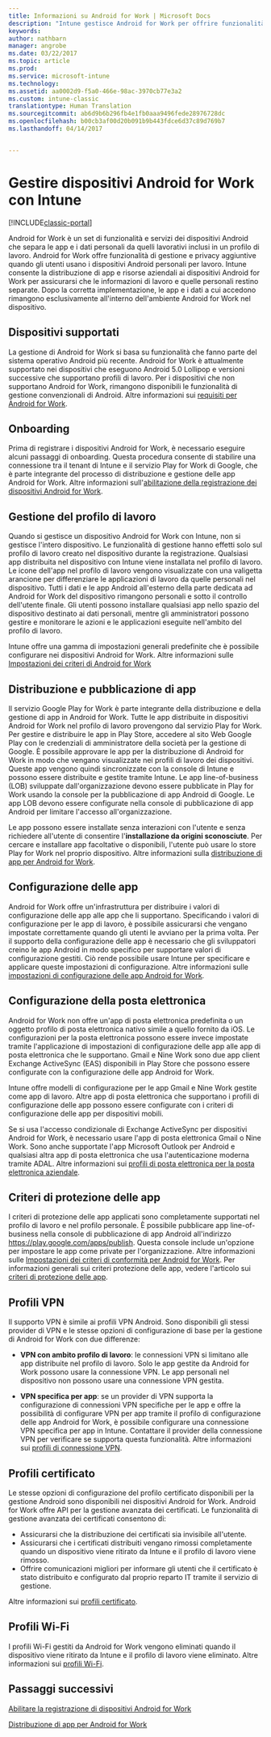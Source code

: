 ```yaml
---
title: Informazioni su Android for Work | Microsoft Docs
description: "Intune gestisce Android for Work per offrire funzionalità di gestione aggiuntive e privacy quando gli utenti usano i dispositivi Android personali per il lavoro."
keywords: 
author: nathbarn
manager: angrobe
ms.date: 03/22/2017
ms.topic: article
ms.prod: 
ms.service: microsoft-intune
ms.technology: 
ms.assetid: aa0002d9-f5a0-466e-98ac-3970cb77e3a2
ms.custom: intune-classic
translationtype: Human Translation
ms.sourcegitcommit: ab6d9b6b296fb4e1fb0aaa9496fede28976728dc
ms.openlocfilehash: b00cb3af00d20b091b9b443fdce6d37c89d769b7
ms.lasthandoff: 04/14/2017


---
```


# <a name="manage-android-for-work-devices-with-intune"></a>Gestire dispositivi Android for Work con Intune

[!INCLUDE[classic-portal](../includes/classic-portal.md)]

Android for Work è un set di funzionalità e servizi dei dispositivi Android che separa le app e i dati personali da quelli lavorativi inclusi in un profilo di lavoro. Android for Work offre funzionalità di gestione e privacy aggiuntive quando gli utenti usano i dispositivi Android personali per lavoro. Intune consente la distribuzione di app e risorse aziendali ai dispositivi Android for Work per assicurarsi che le informazioni di lavoro e quelle personali restino separate. Dopo la corretta implementazione, le app e i dati a cui accedono rimangono esclusivamente all'interno dell'ambiente Android for Work nel dispositivo.

## <a name="supported-devices"></a>Dispositivi supportati

La gestione di Android for Work si basa su funzionalità che fanno parte del sistema operativo Android più recente. Android for Work è attualmente supportato nei dispositivi che eseguono Android 5.0 Lollipop e versioni successive che supportano profili di lavoro. Per i dispositivi che non supportano Android for Work, rimangono disponibili le funzionalità di gestione convenzionali di Android. Altre informazioni sui [requisiti per Android for Work](https://support.google.com/work/android/answer/6174145?hl=en&ref_topic=6151012).

## <a name="onboarding"></a>Onboarding

Prima di registrare i dispositivi Android for Work, è necessario eseguire alcuni passaggi di onboarding. Questa procedura consente di stabilire una connessione tra il tenant di Intune e il servizio Play for Work di Google, che è parte integrante del processo di distribuzione e gestione delle app Android for Work. Altre informazioni sull'[abilitazione della registrazione dei dispositivi Android for Work](https://docs.microsoft.com/intune/deploy-use/set-up-android-for-work).

## <a name="work-profile-management"></a>Gestione del profilo di lavoro

Quando si gestisce un dispositivo Android for Work con Intune, non si gestisce l'intero dispositivo. Le funzionalità di gestione hanno effetti solo sul profilo di lavoro creato nel dispositivo durante la registrazione. Qualsiasi app distribuita nel dispositivo con Intune viene installata nel profilo di lavoro. Le icone dell'app nel profilo di lavoro vengono visualizzate con una valigetta arancione per differenziare le applicazioni di lavoro da quelle personali nel dispositivo. Tutti i dati e le app Android all'esterno della parte dedicata ad Android for Work del dispositivo rimangono personali e sotto il controllo dell'utente finale. Gli utenti possono installare qualsiasi app nello spazio del dispositivo destinato ai dati personali, mentre gli amministratori possono gestire e monitorare le azioni e le applicazioni eseguite nell'ambito del profilo di lavoro.

Intune offre una gamma di impostazioni generali predefinite che è possibile configurare nei dispositivi Android for Work. Altre informazioni sulle [Impostazioni dei criteri di Android for Work](android-for-work-policy-settings-in-microsoft-intune.md)

## <a name="app-publishing-and-distribution"></a>Distribuzione e pubblicazione di app

Il servizio Google Play for Work è parte integrante della distribuzione e della gestione di app in Android for Work. Tutte le app distribuite in dispositivi Android for Work nel profilo di lavoro provengono dal servizio Play for Work. Per gestire e distribuire le app in Play Store, accedere al sito Web Google Play con le credenziali di amministratore della società per la gestione di Google. È possibile approvare le app per la distribuzione di Android for Work in modo che vengano visualizzate nei profili di lavoro dei dispositivi. Queste app vengono quindi sincronizzate con la console di Intune e possono essere distribuite e gestite tramite Intune. Le app line-of-business (LOB) sviluppate dall'organizzazione devono essere pubblicate in Play for Work usando la console per la pubblicazione di app Android di Google. Le app LOB devono essere configurate nella console di pubblicazione di app Android per limitare l'accesso all'organizzazione.

Le app possono essere installate senza interazioni con l'utente e senza richiedere all'utente di consentire l'**installazione da origini sconosciute**. Per cercare e installare app facoltative o disponibili, l'utente può usare lo store Play for Work nel proprio dispositivo. Altre informazioni sulla [distribuzione di app per Android for Work](https://docs.microsoft.com/intune/deploy-use/android-for-work-apps).

## <a name="app-configuration"></a>Configurazione delle app

Android for Work offre un'infrastruttura per distribuire i valori di configurazione delle app alle app che li supportano. Specificando i valori di configurazione per le app di lavoro, è possibile assicurarsi che vengano impostate correttamente quando gli utenti le avviano per la prima volta. Per il supporto della configurazione delle app è necessario che gli sviluppatori creino le app Android in modo specifico per supportare valori di configurazione gestiti. Ciò rende possibile usare Intune per specificare e applicare queste impostazioni di configurazione. Altre informazioni sulle [impostazioni di configurazione delle app Android for Work](afw-app-configuration-policy.md).

## <a name="email-configuration"></a>Configurazione della posta elettronica

Android for Work non offre un'app di posta elettronica predefinita o un oggetto profilo di posta elettronica nativo simile a quello fornito da iOS. Le configurazioni per la posta elettronica possono essere invece impostate tramite l'applicazione di impostazioni di configurazione delle app alle app di posta elettronica che le supportano. Gmail e Nine Work sono due app client Exchange ActiveSync (EAS) disponibili in Play Store che possono essere configurate con la configurazione delle app Android for Work.

Intune offre modelli di configurazione per le app Gmail e Nine Work gestite come app di lavoro. Altre app di posta elettronica che supportano i profili di configurazione delle app possono essere configurate con i criteri di configurazione delle app per dispositivi mobili.

Se si usa l'accesso condizionale di Exchange ActiveSync per dispositivi Android for Work, è necessario usare l'app di posta elettronica Gmail o Nine Work. Sono anche supportate l'app Microsoft Outlook per Android e qualsiasi altra app di posta elettronica che usa l'autenticazione moderna tramite ADAL. Altre informazioni sui [profili di posta elettronica per la posta elettronica aziendale](configure-access-to-corporate-email-using-email-profiles-with-microsoft-intune.md).

## <a name="app-protection-policies"></a>Criteri di protezione delle app

I criteri di protezione delle app applicati sono completamente supportati nel profilo di lavoro e nel profilo personale. È possibile pubblicare app line-of-business nella console di pubblicazione di app Android all'indirizzo https://play.google.com/apps/publish. Questa console include un'opzione per impostare le app come private per l'organizzazione. Altre informazioni sulle [Impostazioni dei criteri di conformità per Android for Work](afw-compliance-policy-settings-in-microsoft-intune.md). Per informazioni generali sui criteri protezione delle app, vedere l'articolo sui [criteri di protezione delle app](protect-app-data-using-mobile-app-management-policies-with-microsoft-intune.md).

## <a name="vpn-profiles"></a>Profili VPN

Il supporto VPN è simile ai profili VPN Android. Sono disponibili gli stessi provider di VPN e le stesse opzioni di configurazione di base per la gestione di Android for Work con due differenze:

-  **VPN con ambito profilo di lavoro**: le connessioni VPN si limitano alle app distribuite nel profilo di lavoro. Solo le app gestite da Android for Work possono usare la connessione VPN. Le app personali nel dispositivo non possono usare una connessione VPN gestita.

-  **VPN specifica per app**: se un provider di VPN supporta la configurazione di connessioni VPN specifiche per le app e offre la possibilità di configurare VPN per app tramite il profilo di configurazione delle app Android for Work, è possibile configurare una connessione VPN specifica per app in Intune. Contattare il provider della connessione VPN per verificare se supporta questa funzionalità. Altre informazioni sui [profili di connessione VPN](vpn-connections-in-microsoft-intune.md).

## <a name="certificate-profiles"></a>Profili certificato

Le stesse opzioni di configurazione del profilo certificato disponibili per la gestione Android sono disponibili nei dispositivi Android for Work. Android for Work offre API per la gestione avanzata dei certificati. Le funzionalità di gestione avanzata dei certificati consentono di:

- Assicurarsi che la distribuzione dei certificati sia invisibile all'utente.
-  Assicurarsi che i certificati distribuiti vengano rimossi completamente quando un dispositivo viene ritirato da Intune e il profilo di lavoro viene rimosso.
-  Offrire comunicazioni migliori per informare gli utenti che il certificato è stato distribuito e configurato dal proprio reparto IT tramite il servizio di gestione.

Altre informazioni sui [profili certificato](secure-resource-access-with-certificate-profiles.md).

## <a name="wi-fi-profiles"></a>Profili Wi-Fi

I profili Wi-Fi gestiti da Android for Work vengono eliminati quando il dispositivo viene ritirato da Intune e il profilo di lavoro viene eliminato. Altre informazioni sui [profili Wi-Fi](wi-fi-connections-in-microsoft-intune.md).

## <a name="next-steps"></a>Passaggi successivi
[Abilitare la registrazione di dispositivi Android for Work](https://docs.microsoft.com/intune/deploy-use/set-up-android-for-work)

[Distribuzione di app per Android for Work](https://docs.microsoft.com/intune/deploy-use/android-for-work-apps)


